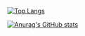 <!-- ![Github stats](https://github-readme-stats.vercel.app/api?username=ichsnn&show_icons=true) -->

[![Top Langs](https://github-readme-stats.vercel.app/api/top-langs/?username=ichsnn&layout=compact)](https://github.com/anuraghazra/github-readme-stats)

[![Anurag's GitHub stats](https://github-readme-stats.vercel.app/api?username=ichsnn)](https://github.com/anuraghazra/github-readme-stats)

<!-- -
ichsnn/ichsnn is a ✨ special ✨ repository because its `README.md` (this file) appears on your GitHub profile.
You can click the Preview link to take a look at your changes.
- -->
